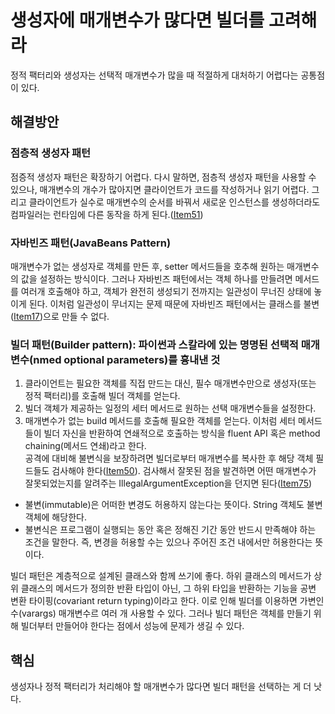 # 생성자에 매개변수가 많다면 빌더를 고려해라

정적 팩터리와 생성자는 선택적 매개변수가 많을 때 적절하게 대처하기 어렵다는 공통점이 있다.

## 해결방안
### 점층적 생성자 패턴
점증적 생성자 패턴은 확장하기 어렵다. 
다시 말하면, 점층적 생성자 패턴을 사용할 수 있으나, 
매개변수의 개수가 많아지면 클라이언트가 코드를 작성하거나 읽기 어렵다. 
그리고 클라이언트가 실수로 매개변수의 순서를 바꿔서 새로운 인스턴스를 생성하더라도 
컴파일러는 런타임에 다른 동작을 하게 된다.([Item51](https://github.com/ikkjun/Effective_Java/blob/main/Item51.md))

### 자바빈즈 패턴(JavaBeans Pattern)
매개변수가 없는 생성자로 객체를 만든 후, setter 메서드들을 호추해 원하는 매개변수의 값을 설정하는 방식이다. 
그러나 자바빈즈 패턴에서는 객체 하나를 만들려면 메서드를 여러개 호출해야 하고, 
객체가 완전히 생성되기 전까지는 일관성이 무너진 상태에 놓이게 된다.
이처럼 일관성이 무너지는 문제 때문에 자바빈즈 패턴에서는 클래스를 불변([Item17](https://github.com/ikkjun/Effective_Java/blob/main/Item17.md))으로 만들 수 없다.

### 빌더 패턴(Builder pattern): 파이썬과 스칼라에 있는 명명된 선택적 매개변수(nmed optional parameters)를 흉내낸 것 
1. 클라이언트는 필요한 객체를 직접 만드는 대신, 필수 매개변수만으로 생성자(또는 정적 팩터리)를 호출해 빌더 객체를 얻는다. 
2. 빌더 객체가 제공하는 일정의 세터 메서드로 원하는 선택 매개변수들을 설정한다.
3. 매개변수가 없는 build 메서드를 호출해 필요한 객체를 얻는다.
이처럼 세터 메서드들이 빌더 자신을 반환하여 연쇄적으로 호출하는 방식을 fluent API 혹은 method chaining(메서드 연쇄)라고 한다. </br>
공격에 대비해 불변식을 보장하려면 빌더로부터 매개변수를 복사한 후 해당 객체 필드들도 검사해야 한다([Item50]()).
검사해서 잘못된 점을 발견하면 어떤 매개변수가 잘못되었는지를 알려주는 IllegalArgumentException을 던지면 된다([Item75]()) 

- 불변(immutable)은 어떠한 변경도 허용하지 않는다는 뜻이다. String 객체도 불변 객체에 해당한다.
- 불변식은 프로그램이 실행되는 동안 혹은 정해진 기간 동안 반드시 만족해야 하는 조건을 말한다. 즉, 변경을 허용할 수는 있으나 주어진 조건 내에서만 허용한다는 뜻이다.

빌더 패턴은 계층적으로 설계된 클래스와 함께 쓰기에 좋다.
하위 클래스의 메서드가 상위 클래스의 메서드가 정의한 반환 타입이 아닌, 그 하위 타입을 반환하는 기능을 공변 변환 타이핑(covariant return typing)이라고 한다.
이로 인해 빌더를 이용하면 가변인수(varargs) 매개변수르 여러 개 사용할 수 있다.
그러나 빌더 패턴은 객체를 만들기 위해 빌더부터 만들어야 한다는 점에서 성능에 문제가 생길 수 있다.

## 핵심
생성자나 정적 팩터리가 처리해야 할 매개변수가 많다면 빌더 패턴을 선택하는 게 더 낫다.
